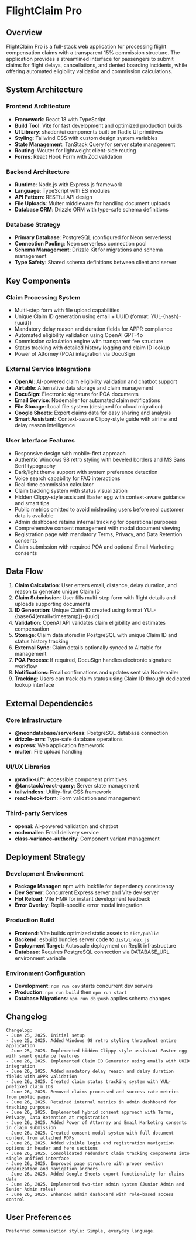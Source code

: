 # FlightClaim Pro

## Overview

FlightClaim Pro is a full-stack web application for processing flight compensation claims with a transparent 15% commission structure. The application provides a streamlined interface for passengers to submit claims for flight delays, cancellations, and denied boarding incidents, while offering automated eligibility validation and commission calculations.

## System Architecture

### Frontend Architecture
- **Framework**: React 18 with TypeScript
- **Build Tool**: Vite for fast development and optimized production builds
- **UI Library**: shadcn/ui components built on Radix UI primitives
- **Styling**: Tailwind CSS with custom design system variables
- **State Management**: TanStack Query for server state management
- **Routing**: Wouter for lightweight client-side routing
- **Forms**: React Hook Form with Zod validation

### Backend Architecture
- **Runtime**: Node.js with Express.js framework
- **Language**: TypeScript with ES modules
- **API Pattern**: RESTful API design
- **File Uploads**: Multer middleware for handling document uploads
- **Database ORM**: Drizzle ORM with type-safe schema definitions

### Database Strategy
- **Primary Database**: PostgreSQL (configured for Neon serverless)
- **Connection Pooling**: Neon serverless connection pool
- **Schema Management**: Drizzle Kit for migrations and schema management
- **Type Safety**: Shared schema definitions between client and server

## Key Components

### Claim Processing System
- Multi-step form with file upload capabilities
- Unique Claim ID generation using email + UUID (format: YUL-{hash}-{uuid})
- Mandatory delay reason and duration fields for APPR compliance
- Automated eligibility validation using OpenAI GPT-4o
- Commission calculation engine with transparent fee structure
- Status tracking with detailed history logging and claim ID lookup
- Power of Attorney (POA) integration via DocuSign

### External Service Integrations
- **OpenAI**: AI-powered claim eligibility validation and chatbot support
- **Airtable**: Alternative data storage and claim management
- **DocuSign**: Electronic signature for POA documents
- **Email Service**: Nodemailer for automated claim notifications
- **File Storage**: Local file system (designed for cloud migration)
- **Google Sheets**: Export claims data for easy sharing and analysis
- **Smart Assistant**: Context-aware Clippy-style guide with airline and delay reason intelligence

### User Interface Features
- Responsive design with mobile-first approach
- Authentic Windows 98 retro styling with beveled borders and MS Sans Serif typography
- Dark/light theme support with system preference detection
- Voice search capability for FAQ interactions
- Real-time commission calculator
- Claim tracking system with status visualization
- Hidden Clippy-style assistant Easter egg with context-aware guidance and smart tips
- Public metrics omitted to avoid misleading users before real customer data is available
- Admin dashboard retains internal tracking for operational purposes
- Comprehensive consent management with modal document viewing
- Registration page with mandatory Terms, Privacy, and Data Retention consents
- Claim submission with required POA and optional Email Marketing consents

## Data Flow

1. **Claim Calculation**: User enters email, distance, delay duration, and reason to generate unique Claim ID
2. **Claim Submission**: User fills multi-step form with flight details and uploads supporting documents
3. **ID Generation**: Unique Claim ID created using format YUL-{base64(email+timestamp)}-{uuid}
4. **Validation**: OpenAI API validates claim eligibility and estimates compensation
5. **Storage**: Claim data stored in PostgreSQL with unique Claim ID and status history tracking
6. **External Sync**: Claim details optionally synced to Airtable for management
7. **POA Process**: If required, DocuSign handles electronic signature workflow
8. **Notifications**: Email confirmations and updates sent via Nodemailer
9. **Tracking**: Users can track claim status using Claim ID through dedicated lookup interface

## External Dependencies

### Core Infrastructure
- **@neondatabase/serverless**: PostgreSQL database connection
- **drizzle-orm**: Type-safe database operations
- **express**: Web application framework
- **multer**: File upload handling

### UI/UX Libraries
- **@radix-ui/***: Accessible component primitives
- **@tanstack/react-query**: Server state management
- **tailwindcss**: Utility-first CSS framework
- **react-hook-form**: Form validation and management

### Third-party Services
- **openai**: AI-powered validation and chatbot
- **nodemailer**: Email delivery service
- **class-variance-authority**: Component variant management

## Deployment Strategy

### Development Environment
- **Package Manager**: npm with lockfile for dependency consistency
- **Dev Server**: Concurrent Express server and Vite dev server
- **Hot Reload**: Vite HMR for instant development feedback
- **Error Overlay**: Replit-specific error modal integration

### Production Build
- **Frontend**: Vite builds optimized static assets to `dist/public`
- **Backend**: esbuild bundles server code to `dist/index.js`
- **Deployment Target**: Autoscale deployment on Replit infrastructure
- **Database**: Requires PostgreSQL connection via DATABASE_URL environment variable

### Environment Configuration
- **Development**: `npm run dev` starts concurrent dev servers
- **Production**: `npm run build` then `npm run start`
- **Database Migrations**: `npm run db:push` applies schema changes

## Changelog

```
Changelog:
- June 25, 2025. Initial setup
- June 25, 2025. Added Windows 98 retro styling throughout entire application
- June 25, 2025. Implemented hidden Clippy-style assistant Easter egg with smart guidance features
- June 26, 2025. Implemented Claim ID Generator using emails with UUID integration
- June 26, 2025. Added mandatory delay reason and delay duration fields with APPR validation
- June 26, 2025. Created claim status tracking system with YUL-prefixed claim IDs
- June 26, 2025. Removed claims processed and success rate metrics from public pages
- June 26, 2025. Retained internal metrics in admin dashboard for tracking purposes
- June 26, 2025. Implemented hybrid consent approach with Terms, Privacy, Data Retention at registration
- June 26, 2025. Added Power of Attorney and Email Marketing consents in claim submission
- June 26, 2025. Created consent modal system with full document content from attached PDFs
- June 26, 2025. Added visible login and registration navigation options in header and hero sections
- June 26, 2025. Consolidated redundant claim tracking components into single unified interface
- June 26, 2025. Improved page structure with proper section organization and navigation anchors
- June 26, 2025. Added Google Sheets export functionality for claims data
- June 26, 2025. Implemented two-tier admin system (Junior Admin and Senior Admin roles)
- June 26, 2025. Enhanced admin dashboard with role-based access control
```

## User Preferences

```
Preferred communication style: Simple, everyday language.
```